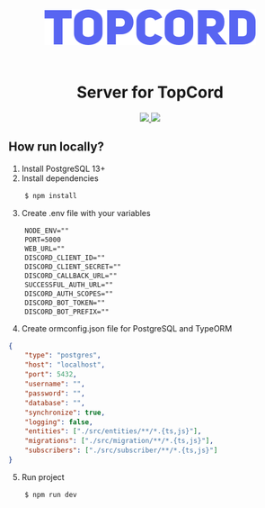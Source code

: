 <div style="padding: 5%; margin: 2.5%; 0" align="center">
    <img src="../github-logo.png" />
</div>
<h1 align="center">Server for TopCord</h1>

<div align="center">
    <a href="https://discord.gg/ryk4K5kRJq">
        <img src="https://img.shields.io/discord/761596363795988561" />
    </a>
       <a href="https://github.com/vitaliyirtlach/riod.js">
        <img src="https://img.shields.io/github/stars/TopCord-Team/bots.topcord.ru?style=social" />
    </a>
</div>


## How run locally?
1. Install PostgreSQL 13+
2. Install dependencies
```bash
    $ npm install 
```
3. Create .env file with your variables
```env
    NODE_ENV=""
    PORT=5000
    WEB_URL=""
    DISCORD_CLIENT_ID=""
    DISCORD_CLIENT_SECRET=""
    DISCORD_CALLBACK_URL=""
    SUCCESSFUL_AUTH_URL=""
    DISCORD_AUTH_SCOPES=""
    DISCORD_BOT_TOKEN=""
    DISCORD_BOT_PREFIX=""
```

4. Create ormconfig.json file for PostgreSQL and TypeORM
```json
{
    "type": "postgres",
    "host": "localhost",
    "port": 5432,
    "username": "",
    "password": "",
    "database": "",
    "synchronize": true,
    "logging": false,
    "entities": ["./src/entities/**/*.{ts,js}"],
    "migrations": ["./src/migration/**/*.{ts,js}"],
    "subscribers": ["./src/subscriber/**/*.{ts,js}"]
}
```

5. Run project
```bash
    $ npm run dev
```